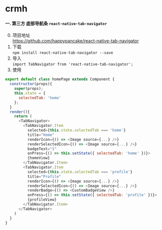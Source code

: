 # crmh

#### 一. 第三方 底部导航条 `react-native-tab-navigator`  
0. 项目地址  
https://github.com/happypancake/react-native-tab-navigator
1. 下载  
`npm install react-native-tab-navigator --save`
2. 导入  
`import TabNavigator from 'react-native-tab-navigator';`
3. 使用
```javascript
export default class homePage extends Component {
  constructor(props){
    super(props);
    this.state = {
      selectedTab: 'home'
    };
  }
  render(){
    return (
      <TabNavigator>
        <TabNavigator.Item
          selected={this.state.selectedTab === 'home'}
          title="Home"
          renderIcon={() => <Image source={...} />}
          renderSelectedIcon={() => <Image source={...} />}
          badgeText="1"
          onPress={() => this.setState({ selectedTab: 'home' })}>
          {homeView}
        </TabNavigator.Item>
        <TabNavigator.Item
          selected={this.state.selectedTab === 'profile'}
          title="Profile"
          renderIcon={() => <Image source={...} />}
          renderSelectedIcon={() => <Image source={...} />}
          renderBadge={() => <CustomBadgeView />}
          onPress={() => this.setState({ selectedTab: 'profile' })}>
          {profileView}
        </TabNavigator.Item>
      </TabNavigator>
    )
  }
}
```
